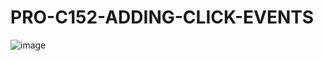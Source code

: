 # PRO-C152-ADDING-CLICK-EVENTS

![image](https://user-images.githubusercontent.com/72507845/156797695-d0409c38-b6cf-4a82-a7b3-6ccb8fbe35e0.png)
